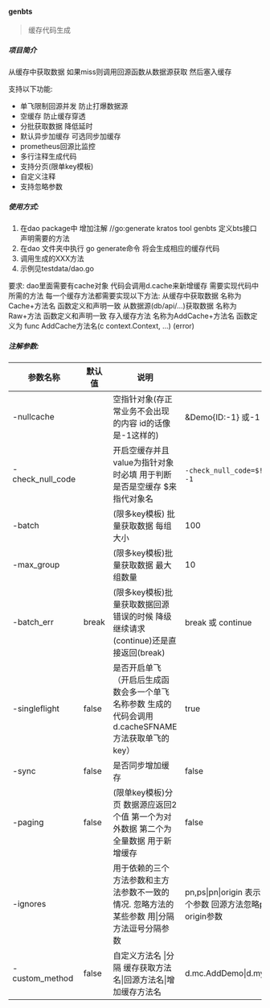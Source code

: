 #### genbts

> 缓存代码生成

##### 项目简介

从缓存中获取数据 如果miss则调用回源函数从数据源获取 然后塞入缓存

支持以下功能:

- 单飞限制回源并发 防止打爆数据源
- 空缓存 防止缓存穿透
- 分批获取数据 降低延时
- 默认异步加缓存 可选同步加缓存
- prometheus回源比监控
- 多行注释生成代码
- 支持分页(限单key模板)
- 自定义注释
- 支持忽略参数

##### 使用方式:
1. 在dao package中 增加注解 //go:generate kratos tool genbts 定义bts接口 声明需要的方法
2. 在dao 文件夹中执行 go generate命令 将会生成相应的缓存代码
3. 调用生成的XXX方法
4. 示例见testdata/dao.go

要求:
dao里面需要有cache对象 代码会调用d.cache来新增缓存
需要实现代码中所需的方法 每一个缓存方法都需要实现以下方法:
从缓存中获取数据 名称为Cache+方法名 函数定义和声明一致
从数据源(db/api/...)获取数据 名称为Raw+方法 函数定义和声明一致
存入缓存方法  名称为AddCache+方法名 函数定义为 func AddCache方法名(c context.Context, ...) (error)

##### 注解参数:
| 参数名称         | 默认值 | 说明                                                         | 示例                                                         |
| ---------------- | ------ | ------------------------------------------------------------ | ------------------------------------------------------------ |
| -nullcache       |        | 空指针对象(存正常业务不会出现的内容 id的话像是-1这样的)      | &Demo{ID:-1} 或-1 或"null"                                |
| -check_null_code |        | 开启空缓存并且value为指针对象时必填 用于判断是否是空缓存 $来指代对象名 | `-check_null_code=$!=nil&&$.ID==-1  或  $ == -1`             |
| -batch           |        | (限多key模板) 批量获取数据 每组大小                          | 100                                                          |
| -max_group       |        | (限多key模板)批量获取数据 最大组数量                         | 10                                                           |
| -batch_err       | break  | (限多key模板)批量获取数据回源错误的时候 降级继续请求(continue)还是直接返回(break) | break 或 continue                                            |
| -singleflight    | false  | 是否开启单飞（开启后生成函数会多一个单飞名称参数 生成的代码会调用d.cacheSFNAME方法获取单飞的key） | true                                                         |
| -sync            | false  | 是否同步增加缓存                                             | false                                                        |
| -paging          | false  | (限单key模板)分页 数据源应返回2个值 第一个为对外数据 第二个为全量数据 用于新增缓存 | false                                                        |
| -ignores         |        | 用于依赖的三个方法参数和主方法参数不一致的情况. 忽略方法的某些参数 用\|分隔方法逗号分隔参数 | pn,ps\|pn\|origin 表示"缓存获取"方法忽略pn,ps两个参数 回源方法忽略pn参数 加缓存方法忽略origin参数 |
| -custom_method   | false  | 自定义方法名 \|分隔 缓存获取方法名\|回源方法名\|增加缓存方法名 | d.mc.AddDemo\|d.mysql.Demo\|d.mc.AddDemo            |
